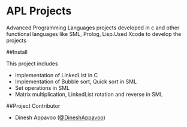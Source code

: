 APL Projects
=======================

Advanced Programming Languages projects developed in c and other functional languages like SML, Prolog, Lisp.Used Xcode to develop the projects

##Install

This project includes

* Implementation of LinkedList in C
* Implementation of Bubble sort, Quick sort in SML
* Set operations in SML
* Matrix multiplication, LinkedList rotation and reverse in SML   

##Project Contributor

* Dinesh Appavoo ([@DineshAppavoo](https://twitter.com/DineshAppavoo))
